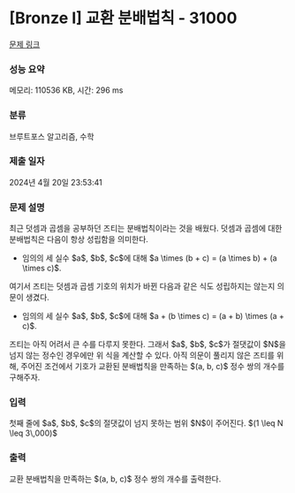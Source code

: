 # [Bronze I] 교환 분배법칙 - 31000 

[문제 링크](https://www.acmicpc.net/problem/31000) 

### 성능 요약

메모리: 110536 KB, 시간: 296 ms

### 분류

브루트포스 알고리즘, 수학

### 제출 일자

2024년 4월 20일 23:53:41

### 문제 설명

<p>최근 덧셈과 곱셈을 공부하던 즈티는 분배법칙이라는 것을 배웠다. 덧셈과 곱셈에 대한 분배법칙은 다음이 항상 성립함을 의미한다.</p>

<ul>
	<li>임의의 세 실수 $a$, $b$, $c$에 대해 $a \times (b + c) = (a \times b) + (a \times c)$.</li>
</ul>

<p>여기서 즈티는 덧셈과 곱셈 기호의 위치가 바뀐 다음과 같은 식도 성립하지는 않는지 의문이 생겼다.</p>

<ul>
	<li>임의의 세 실수 $a$, $b$, $c$에 대해 $a + (b \times c) = (a + b) \times (a + c)$.</li>
</ul>

<p>즈티는 아직 어려서 큰 수를 다루지 못한다. 그래서 $a$, $b$, $c$가 절댓값이 $N$을 넘지 않는 정수인 경우에만 위 식을 계산할 수 있다. 아직 의문이 풀리지 않은 즈티를 위해, 주어진 조건에서 기호가 교환된 분배법칙을 만족하는 $(a, b, c)$ 정수 쌍의 개수를 구해주자.</p>

### 입력 

 <p>첫째 줄에 $a$, $b$, $c$의 절댓값이 넘지 못하는 범위 $N$이 주어진다. $(1 \leq N \leq 3\,000)$</p>

### 출력 

 <p>교환 분배법칙을 만족하는 $(a, b, c)$ 정수 쌍의 개수를 출력한다.</p>

